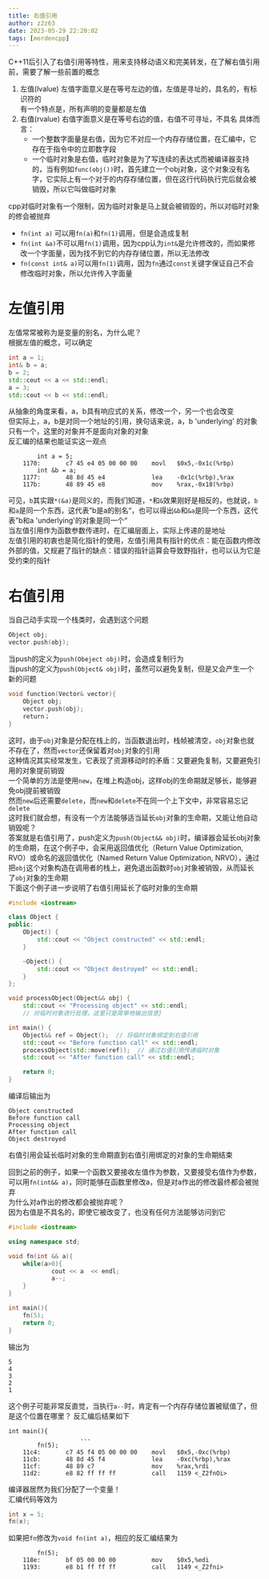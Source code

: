 ```yaml
---
title: 右值引用
author: z2z63
date: 2023-05-29 22:20:02
tags: [mordencpp]
---
```

C++11后引入了右值引用等特性，用来支持移动语义和完美转发，在了解右值引用前，需要了解一些前置的概念
1. 左值(lvalue)
    左值字面意义是在等号左边的值，左值是寻址的，具名的，有标识符的  
    有一个特点是，所有声明的变量都是左值
2. 右值(rvalue)
    右值字面意义是在等号右边的值，右值不可寻址，不具名
    具体而言：
    - 一个整数字面量是右值，因为它不对应一个内存存储位置，在汇编中，它存在于指令中的立即数字段
    - 一个临时对象是右值，临时对象是为了写连续的表达式而被编译器支持的，当有例如`func(obj())`时，首先建立一个obj对象，这个对象没有名字，它实际上有一个对于的内存存储位置，但在这行代码执行完后就会被销毁，所以它叫做临时对象

cpp对临时对象有一个限制，因为临时对象是马上就会被销毁的，所以对临时对象的修会被抛弃
- `fn(int a)` 可以用`fn(a)`和`fn(1)`调用，但是会造成复制
- `fn(int &a)`不可以用`fn(1)`调用，因为cpp认为`int&`是允许修改的，而如果修改一个字面量，因为找不到它的内存存储位置，所以无法修改
- `fn(const int& a)`可以用`fn(1)`调用，因为`fn`通过`const`关键字保证自己不会修改临时对象，所以允许传入字面量

# 左值引用
左值常常被称为是变量的别名，为什么呢？  
根据左值的概念，可以确定
```cpp
int a = 1;
int& b = a;
b = 2;
std::cout << a << std::endl;
a = 3;
std::cout << b << std::endl;
```
从抽象的角度来看，a，b具有响应式的关系，修改一个，另一个也会改变  
但实际上，a，b是对同一个地址的引用，换句话来说，a，b 'underlying' 的对象只有一个，这里的对象并不是面向对象的对象  
反汇编的结果也能证实这一观点
```text
        int a = 5;
    1170:       c7 45 e4 05 00 00 00    movl   $0x5,-0x1c(%rbp)
        int &b = a;
    1177:       48 8d 45 e4             lea    -0x1c(%rbp),%rax
    117b:       48 89 45 e8             mov    %rax,-0x18(%rbp)
```
可见，`b`其实跟`*(&a)`是同义的，而我们知道，`*`和`&`效果刚好是相反的，也就说，`b`和`a`是同一个东西，这代表”b是a的别名“，也可以得出`&b`和`&a`是同一个东西，这代表”b和a 'underlying'的对象是同一个“  
当左值引用作为函数参数传递时，在汇编层面上，实际上传递的是地址  
左值引用的初衷也是简化指针的使用，左值引用具有指针的优点：能在函数内修改外部的值，又规避了指针的缺点：错误的指针运算会导致野指针，也可以认为它是受约束的指针

# 右值引用
当自己动手实现一个栈类时，会遇到这个问题
```cpp
Object obj;
vector.push(obj);
```
当push的定义为`push(Obeject obj)`时，会造成复制行为  
当push的定义为`push(Object& obj)`时，虽然可以避免复制，但是又会产生一个新的问题
```cpp
void function(Vector& vector){
    Object obj;
    vector.push(obj);
    return；
}
```
这时，由于`obj`对象是分配在栈上的，当函数退出时，栈帧被清空，`obj`对象也就不存在了，然而`vector`还保留着对`obj`对象的引用  
这种情况其实经常发生，它表现了资源移动时的矛盾：又要避免复制，又要避免引用的对象提前销毁  
一个简单的方法是使用`new`，在堆上构造obj，这样obj的生命期就足够长，能够避免obj提前被销毁  
然而`new`后还需要`delete`，而`new`和`delete`不在同一个上下文中，非常容易忘记`delete`  
这时我们就会想，有没有一个方法能够适当延长`obj`对象的生命期，又能让他自动销毁呢？  
答案就是右值引用了，push定义为`push(Object&& obj)`时，编译器会延长obj对象的生命期，在这个例子中，会采用返回值优化（Return Value Optimization, RVO）或命名的返回值优化（Named Return Value Optimization, NRVO），通过把`obj`这个对象构造在调用者的栈上，避免退出函数时`obj`对象被销毁，从而延长了`obj`对象的生命期  
下面这个例子进一步说明了右值引用延长了临时对象的生命期
```cpp
#include <iostream>

class Object {
public:
    Object() {
        std::cout << "Object constructed" << std::endl;
    }

    ~Object() {
        std::cout << "Object destroyed" << std::endl;
    }
};

void processObject(Object&& obj) {
    std::cout << "Processing object" << std::endl;
    // 对临时对象进行处理，这里只是简单地输出信息}

int main() {
    Object&& ref = Object();  // 将临时对象绑定到右值引用    
    std::cout << "Before function call" << std::endl;
    processObject(std::move(ref));  // 通过右值引用传递临时对象    
    std::cout << "After function call" << std::endl;

    return 0;
}
```
编译后输出为
```text
Object constructed
Before function call
Processing object
After function call
Object destroyed
```
右值引用会延长临时对象的生命期直到右值引用绑定的对象的生命期结束  

回到之前的例子，如果一个函数又要接收左值作为参数，又要接受右值作为参数，可以用`fn(int&& a)`，同时能够在函数里修改a，但是对a作出的修改最终都会被抛弃  
为什么对a作出的修改都会被抛弃呢？  
因为右值是不具名的，即使它被改变了，也没有任何方法能够访问到它
```cpp
#include <iostream>

using namespace std;

void fn(int && a){
    while(a>0){
            cout << a  << endl;
            a--;
    }
}

int main(){
    fn(5);
    return 0;
}
```
输出为
```text
5
4
3
2
1
```
这个例子可能非常反直觉，当执行`a--`时，肯定有一个内存存储位置被赋值了，但是这个位置在哪里？
反汇编后结果如下
```text
int main(){
                    ...
        fn(5);
    11c4:       c7 45 f4 05 00 00 00    movl   $0x5,-0xc(%rbp)
    11cb:       48 8d 45 f4             lea    -0xc(%rbp),%rax
    11cf:       48 89 c7                mov    %rax,%rdi
    11d2:       e8 82 ff ff ff          call   1159 <_Z2fnOi>
```
编译器居然为我们分配了一个变量！  
汇编代码等效为
```cpp
int x = 5;
fn(x);
```

如果把`fn`修改为`void fn(int a)`，相应的反汇编结果为
```text
        fn(5);
    118e:       bf 05 00 00 00          mov    $0x5,%edi
    1193:       e8 b1 ff ff ff          call   1149 <_Z2fni>
```
